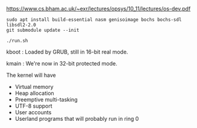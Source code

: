 https://www.cs.bham.ac.uk/~exr/lectures/opsys/10_11/lectures/os-dev.pdf

```
sudo apt install build-essential nasm genisoimage bochs bochs-sdl libsdl2-2.0
git submodule update --init
```

```
./run.sh
```

kboot : Loaded by GRUB, still in 16-bit real mode.

kmain : We're now in 32-bit protected mode.

The kernel will have
- Virtual memory
- Heap allocation
- Preemptive multi-tasking
- UTF-8 support
- User accounts
- Userland programs that will probably run in ring 0
